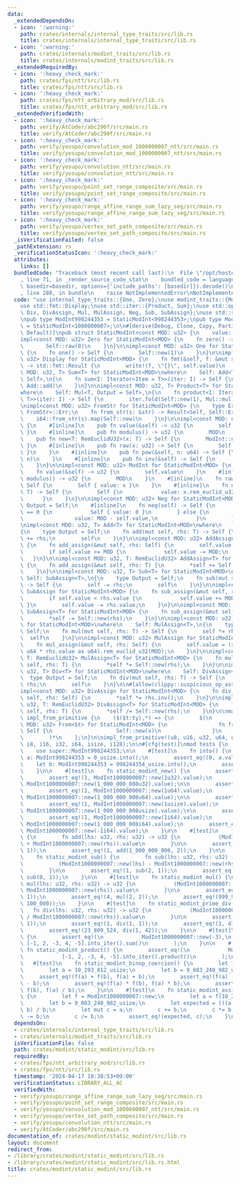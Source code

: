 ```yaml
---
data:
  _extendedDependsOn:
  - icon: ':warning:'
    path: crates/internals/internal_type_traits/src/lib.rs
    title: crates/internals/internal_type_traits/src/lib.rs
  - icon: ':warning:'
    path: crates/internals/modint_traits/src/lib.rs
    title: crates/internals/modint_traits/src/lib.rs
  _extendedRequiredBy:
  - icon: ':heavy_check_mark:'
    path: crates/fps/ntt/src/lib.rs
    title: crates/fps/ntt/src/lib.rs
  - icon: ':heavy_check_mark:'
    path: crates/fps/ntt_arbitrary_mod/src/lib.rs
    title: crates/fps/ntt_arbitrary_mod/src/lib.rs
  _extendedVerifiedWith:
  - icon: ':heavy_check_mark:'
    path: verify/AtCoder/abc290f/src/main.rs
    title: verify/AtCoder/abc290f/src/main.rs
  - icon: ':heavy_check_mark:'
    path: verify/yosupo/convolution_mod_1000000007_ntt/src/main.rs
    title: verify/yosupo/convolution_mod_1000000007_ntt/src/main.rs
  - icon: ':heavy_check_mark:'
    path: verify/yosupo/convolution_ntt/src/main.rs
    title: verify/yosupo/convolution_ntt/src/main.rs
  - icon: ':heavy_check_mark:'
    path: verify/yosupo/point_set_range_composite/src/main.rs
    title: verify/yosupo/point_set_range_composite/src/main.rs
  - icon: ':heavy_check_mark:'
    path: verify/yosupo/range_affine_range_sum_lazy_seg/src/main.rs
    title: verify/yosupo/range_affine_range_sum_lazy_seg/src/main.rs
  - icon: ':heavy_check_mark:'
    path: verify/yosupo/vertex_set_path_composite/src/main.rs
    title: verify/yosupo/vertex_set_path_composite/src/main.rs
  _isVerificationFailed: false
  _pathExtension: rs
  _verificationStatusIcon: ':heavy_check_mark:'
  attributes:
    links: []
  bundledCode: "Traceback (most recent call last):\n  File \"/opt/hostedtoolcache/Python/3.10.14/x64/lib/python3.10/site-packages/onlinejudge_verify/documentation/build.py\"\
    , line 71, in _render_source_code_stat\n    bundled_code = language.bundle(stat.path,\
    \ basedir=basedir, options={'include_paths': [basedir]}).decode()\n  File \"/opt/hostedtoolcache/Python/3.10.14/x64/lib/python3.10/site-packages/onlinejudge_verify/languages/rust.py\"\
    , line 288, in bundle\n    raise NotImplementedError\nNotImplementedError\n"
  code: "use internal_type_traits::{One, Zero};\nuse modint_traits::{ModInt, RemEuclidU32};\n\
    use std::fmt::Display;\nuse std::iter::{Product, Sum};\nuse std::ops::{Add, AddAssign,\
    \ Div, DivAssign, Mul, MulAssign, Neg, Sub, SubAssign};\nuse std::str::FromStr;\n\
    \npub type ModInt998244353 = StaticModInt<998244353>;\npub type ModInt1000000007\
    \ = StaticModInt<1000000007>;\n\n#[derive(Debug, Clone, Copy, PartialEq, Eq, Hash,\
    \ Default)]\npub struct StaticModInt<const MOD: u32> {\n    value: u32,\n}\n\n\
    impl<const MOD: u32> Zero for StaticModInt<MOD> {\n    fn zero() -> Self {\n \
    \       Self::raw(0)\n    }\n}\n\nimpl<const MOD: u32> One for StaticModInt<MOD>\
    \ {\n    fn one() -> Self {\n        Self::new(1)\n    }\n}\n\nimpl<const MOD:\
    \ u32> Display for StaticModInt<MOD> {\n    fn fmt(&self, f: &mut std::fmt::Formatter<'_>)\
    \ -> std::fmt::Result {\n        write!(f, \"{}\", self.value)\n    }\n}\n\nimpl<const\
    \ MOD: u32, T> Sum<T> for StaticModInt<MOD>\nwhere\n    Self: Add<T, Output =\
    \ Self>,\n{\n    fn sum<I: Iterator<Item = T>>(iter: I) -> Self {\n        iter.fold(Self::raw(0),\
    \ Add::add)\n    }\n}\n\nimpl<const MOD: u32, T> Product<T> for StaticModInt<MOD>\n\
    where\n    Self: Mul<T, Output = Self>,\n{\n    fn product<I: Iterator<Item =\
    \ T>>(iter: I) -> Self {\n        iter.fold(Self::new(1), Mul::mul)\n    }\n}\n\
    \nimpl<const MOD: u32> FromStr for StaticModInt<MOD> {\n    type Err = <i64 as\
    \ FromStr>::Err;\n    fn from_str(s: &str) -> Result<Self, Self::Err> {\n    \
    \    i64::from_str(s).map(Self::new)\n    }\n}\n\nimpl<const MOD: u32> StaticModInt<MOD>\
    \ {\n    #[inline]\n    pub fn value(&self) -> u32 {\n        self.value\n   \
    \ }\n    #[inline]\n    pub fn modulus() -> u32 {\n        MOD\n    }\n    #[inline]\n\
    \    pub fn new<T: RemEuclidU32>(x: T) -> Self {\n        ModInt::new(x)\n   \
    \ }\n    #[inline]\n    pub fn raw(x: u32) -> Self {\n        Self { value: x\
    \ }\n    }\n    #[inline]\n    pub fn pow(&self, n: u64) -> Self {\n        ModInt::pow(self,\
    \ n)\n    }\n    #[inline]\n    pub fn inv(&self) -> Self {\n        ModInt::inv(self)\n\
    \    }\n}\n\nimpl<const MOD: u32> ModInt for StaticModInt<MOD> {\n    #[inline]\n\
    \    fn value(&self) -> u32 {\n        self.value\n    }\n    #[inline]\n    fn\
    \ modulus() -> u32 {\n        MOD\n    }\n    #[inline]\n    fn raw(x: u32) ->\
    \ Self {\n        Self { value: x }\n    }\n    #[inline]\n    fn new<T: RemEuclidU32>(x:\
    \ T) -> Self {\n        Self {\n            value: x.rem_euclid_u32(MOD),\n  \
    \      }\n    }\n}\n\nimpl<const MOD: u32> Neg for StaticModInt<MOD> {\n    type\
    \ Output = Self;\n    #[inline]\n    fn neg(self) -> Self {\n        if self.value\
    \ == 0 {\n            Self { value: 0 }\n        } else {\n            Self {\n\
    \                value: MOD - self.value,\n            }\n        }\n    }\n}\n\
    \nimpl<const MOD: u32, T> Add<T> for StaticModInt<MOD>\nwhere\n    Self: AddAssign<T>,\n\
    {\n    type Output = Self;\n    fn add(mut self, rhs: T) -> Self {\n        self\
    \ += rhs;\n        self\n    }\n}\n\nimpl<const MOD: u32> AddAssign for StaticModInt<MOD>\
    \ {\n    fn add_assign(&mut self, rhs: Self) {\n        self.value += rhs.value;\n\
    \        if self.value >= MOD {\n            self.value -= MOD;\n        }\n \
    \   }\n}\n\nimpl<const MOD: u32, T: RemEuclidU32> AddAssign<T> for StaticModInt<MOD>\
    \ {\n    fn add_assign(&mut self, rhs: T) {\n        *self += Self::new(rhs);\n\
    \    }\n}\n\nimpl<const MOD: u32, T> Sub<T> for StaticModInt<MOD>\nwhere\n   \
    \ Self: SubAssign<T>,\n{\n    type Output = Self;\n    fn sub(mut self, rhs: T)\
    \ -> Self {\n        self -= rhs;\n        self\n    }\n}\n\nimpl<const MOD: u32>\
    \ SubAssign for StaticModInt<MOD> {\n    fn sub_assign(&mut self, rhs: Self) {\n\
    \        if self.value < rhs.value {\n            self.value += MOD;\n       \
    \ }\n        self.value -= rhs.value;\n    }\n}\n\nimpl<const MOD: u32, T: RemEuclidU32>\
    \ SubAssign<T> for StaticModInt<MOD> {\n    fn sub_assign(&mut self, rhs: T) {\n\
    \        *self -= Self::new(rhs);\n    }\n}\n\nimpl<const MOD: u32, T> Mul<T>\
    \ for StaticModInt<MOD>\nwhere\n    Self: MulAssign<T>,\n{\n    type Output =\
    \ Self;\n    fn mul(mut self, rhs: T) -> Self {\n        self *= rhs;\n      \
    \  self\n    }\n}\n\nimpl<const MOD: u32> MulAssign for StaticModInt<MOD> {\n\
    \    fn mul_assign(&mut self, rhs: Self) {\n        self.value = (self.value as\
    \ u64 * rhs.value as u64).rem_euclid_u32(MOD);\n    }\n}\n\nimpl<const MOD: u32,\
    \ T: RemEuclidU32> MulAssign<T> for StaticModInt<MOD> {\n    fn mul_assign(&mut\
    \ self, rhs: T) {\n        *self *= Self::new(rhs);\n    }\n}\n\nimpl<const MOD:\
    \ u32, T> Div<T> for StaticModInt<MOD>\nwhere\n    Self: DivAssign<T>,\n{\n  \
    \  type Output = Self;\n    fn div(mut self, rhs: T) -> Self {\n        self /=\
    \ rhs;\n        self\n    }\n}\n\n#[allow(clippy::suspicious_op_assign_impl)]\n\
    impl<const MOD: u32> DivAssign for StaticModInt<MOD> {\n    fn div_assign(&mut\
    \ self, rhs: Self) {\n        *self *= rhs.inv();\n    }\n}\n\nimpl<const MOD:\
    \ u32, T: RemEuclidU32> DivAssign<T> for StaticModInt<MOD> {\n    fn div_assign(&mut\
    \ self, rhs: T) {\n        *self /= Self::new(rhs);\n    }\n}\n\nmacro_rules!\
    \ impl_from_primitive {\n    ($($t:ty),*) => {\n        $(\n            impl<const\
    \ MOD: u32> From<$t> for StaticModInt<MOD> {\n                fn from(x: $t) ->\
    \ Self {\n                    Self::new(x)\n                }\n            }\n\
    \        )*\n    };\n}\n\nimpl_from_primitive!(u8, u16, u32, u64, usize, u128,\
    \ i8, i16, i32, i64, isize, i128);\n\n#[cfg(test)]\nmod tests {\n    use super::ModInt1000000007;\n\
    \    use super::ModInt998244353;\n\n    #[test]\n    fn into() {\n        let\
    \ a: ModInt998244353 = 0_usize.into();\n        assert_eq!(0, a.value);\n    \
    \    let b: ModInt998244353 = 998244354_usize.into();\n        assert_eq!(1, b.value);\n\
    \    }\n\n    #[test]\n    fn static_modint_new() {\n        assert_eq!(0, ModInt1000000007::new(0u32).value);\n\
    \        assert_eq!(1, ModInt1000000007::new(1u32).value);\n        assert_eq!(1,\
    \ ModInt1000000007::new(1_000_000_008u32).value);\n\n        assert_eq!(0, ModInt1000000007::new(0u64).value);\n\
    \        assert_eq!(1, ModInt1000000007::new(1u64).value);\n        assert_eq!(1,\
    \ ModInt1000000007::new(1_000_000_008u64).value);\n\n        assert_eq!(0, ModInt1000000007::new(0usize).value);\n\
    \        assert_eq!(1, ModInt1000000007::new(1usize).value);\n        assert_eq!(1,\
    \ ModInt1000000007::new(1_000_000_008usize).value);\n\n        assert_eq!(0, ModInt1000000007::new(0i64).value);\n\
    \        assert_eq!(1, ModInt1000000007::new(1i64).value);\n        assert_eq!(1,\
    \ ModInt1000000007::new(1_000_000_008i64).value);\n        assert_eq!(1_000_000_006,\
    \ ModInt1000000007::new(-1i64).value);\n    }\n\n    #[test]\n    fn static_modint_add()\
    \ {\n        fn add(lhs: u32, rhs: u32) -> u32 {\n            (ModInt1000000007::new(lhs)\
    \ + ModInt1000000007::new(rhs)).value\n        }\n\n        assert_eq!(2, add(1,\
    \ 1));\n        assert_eq!(1, add(1_000_000_006, 2));\n    }\n\n    #[test]\n\
    \    fn static_modint_sub() {\n        fn sub(lhs: u32, rhs: u32) -> u32 {\n \
    \           (ModInt1000000007::new(lhs) - ModInt1000000007::new(rhs)).value\n\
    \        }\n\n        assert_eq!(1, sub(2, 1));\n        assert_eq!(1_000_000_006,\
    \ sub(0, 1));\n    }\n\n    #[test]\n    fn static_modint_mul() {\n        fn\
    \ mul(lhs: u32, rhs: u32) -> u32 {\n            (ModInt1000000007::new(lhs) *\
    \ ModInt1000000007::new(rhs)).value\n        }\n\n        assert_eq!(1, mul(1,\
    \ 1));\n        assert_eq!(4, mul(2, 2));\n        assert_eq!(999_999_937, mul(100_000,\
    \ 100_000));\n    }\n\n    #[test]\n    fn static_modint_prime_div() {\n     \
    \   fn div(lhs: u32, rhs: u32) -> u32 {\n            (ModInt1000000007::new(lhs)\
    \ / ModInt1000000007::new(rhs)).value\n        }\n\n        assert_eq!(0, div(0,\
    \ 1));\n        assert_eq!(1, div(1, 1));\n        assert_eq!(1, div(2, 2));\n\
    \        assert_eq!(23_809_524, div(1, 42));\n    }\n\n    #[test]\n    fn static_modint_sum()\
    \ {\n        assert_eq!(\n            ModInt1000000007::new(-3),\n           \
    \ [-1, 2, -3, 4, -5].into_iter().sum()\n        );\n    }\n\n    #[test]\n   \
    \ fn static_modint_product() {\n        assert_eq!(\n            ModInt1000000007::new(-120),\n\
    \            [-1, 2, -3, 4, -5].into_iter().product()\n        );\n    }\n\n \
    \   #[test]\n    fn static_modint_binop_coercion() {\n        let f = ModInt1000000007::new;\n\
    \        let a = 10_293_812_usize;\n        let b = 9_083_240_982_usize;\n   \
    \     assert_eq!(f(a) + f(b), f(a) + b);\n        assert_eq!(f(a) - f(b), f(a)\
    \ - b);\n        assert_eq!(f(a) * f(b), f(a) * b);\n        assert_eq!(f(a) /\
    \ f(b), f(a) / b);\n    }\n\n    #[test]\n    fn static_modint_assign_coercion()\
    \ {\n        let f = ModInt1000000007::new;\n        let a = f(10_293_812_usize);\n\
    \        let b = 9_083_240_982_usize;\n        let expected = (((a + b) * b) -\
    \ b) / b;\n        let mut c = a;\n        c += b;\n        c *= b;\n        c\
    \ -= b;\n        c /= b;\n        assert_eq!(expected, c);\n    }\n}\n"
  dependsOn:
  - crates/internals/internal_type_traits/src/lib.rs
  - crates/internals/modint_traits/src/lib.rs
  isVerificationFile: false
  path: crates/modint/static_modint/src/lib.rs
  requiredBy:
  - crates/fps/ntt_arbitrary_mod/src/lib.rs
  - crates/fps/ntt/src/lib.rs
  timestamp: '2024-04-17 18:38:53+09:00'
  verificationStatus: LIBRARY_ALL_AC
  verifiedWith:
  - verify/yosupo/range_affine_range_sum_lazy_seg/src/main.rs
  - verify/yosupo/point_set_range_composite/src/main.rs
  - verify/yosupo/convolution_mod_1000000007_ntt/src/main.rs
  - verify/yosupo/vertex_set_path_composite/src/main.rs
  - verify/yosupo/convolution_ntt/src/main.rs
  - verify/AtCoder/abc290f/src/main.rs
documentation_of: crates/modint/static_modint/src/lib.rs
layout: document
redirect_from:
- /library/crates/modint/static_modint/src/lib.rs
- /library/crates/modint/static_modint/src/lib.rs.html
title: crates/modint/static_modint/src/lib.rs
---
```

